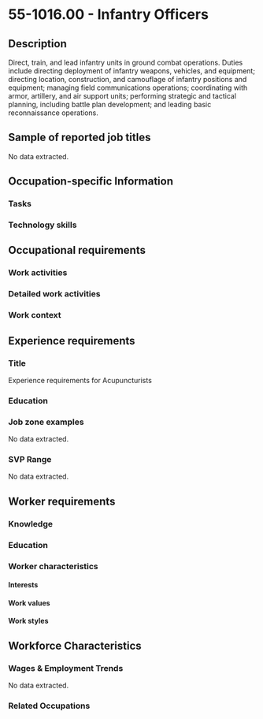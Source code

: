# 55-1016.00 - Infantry Officers

## Description
Direct, train, and lead infantry units in ground combat operations. Duties include directing deployment of infantry weapons, vehicles, and equipment; directing location, construction, and camouflage of infantry positions and equipment; managing field communications operations; coordinating with armor, artillery, and air support units; performing strategic and tactical planning, including battle plan development; and leading basic reconnaissance operations.

## Sample of reported job titles
No data extracted.

## Occupation-specific Information
### Tasks


### Technology skills


## Occupational requirements
### Work activities


### Detailed work activities


### Work context


## Experience requirements
### Title
Experience requirements for Acupuncturists

### Education


### Job zone examples
No data extracted.

### SVP Range
No data extracted.

## Worker requirements
### Knowledge


### Education


### Worker characteristics
#### Interests


#### Work values


#### Work styles


## Workforce Characteristics
### Wages & Employment Trends
No data extracted.

### Related Occupations